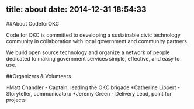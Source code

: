 title: about
date: 2014-12-31 18:54:33
---

##About CodeforOKC

Code for OKC is committed to developing a sustainable civic technology community in collaboration with local government and community partners.

We build open source technology and organize a network of people dedicated to making government services simple, effective, and easy to use.


##Organizers & Volunteers

*Matt Chandler - Captain, leading the OKC brigade
*Catherine Lippert - Storyteller, communicatorx
*Jeremy Green - Delivery Lead, point for projects

